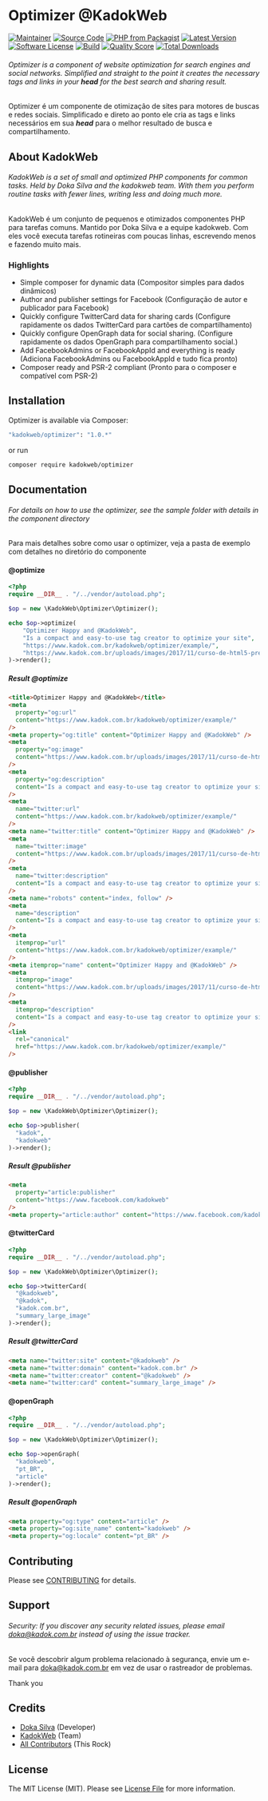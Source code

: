 # Optimizer @KadokWeb

[![Maintainer](http://img.shields.io/badge/maintainer-@kadokweb-blue.svg?style=flat-square)](https://twitter.com/kadokweb)
[![Source Code](http://img.shields.io/badge/source-kadokweb/optimizer-blue.svg?style=flat-square)](https://github.com/kadokweb/optimizer)
[![PHP from Packagist](https://img.shields.io/packagist/php-v/kadokweb/optimizer.svg?style=flat-square)](https://packagist.org/packages/kadokweb/paginator)
[![Latest Version](https://img.shields.io/github/release/kadokweb/optimizer.svg?style=flat-square)](https://github.com/kadokweb/optimizer/releases)
[![Software License](https://img.shields.io/badge/license-MIT-brightgreen.svg?style=flat-square)](LICENSE)
[![Build](https://img.shields.io/scrutinizer/build/g/kadokweb/optimizer.svg?style=flat-square)](https://scrutinizer-ci.com/g/kadokweb/optimizer)
[![Quality Score](https://img.shields.io/scrutinizer/g/kadokweb/optimizer.svg?style=flat-square)](https://scrutinizer-ci.com/g/kadokweb/optimizer)
[![Total Downloads](https://img.shields.io/packagist/dt/kadokweb/optimizer.svg?style=flat-square)](https://packagist.org/packages/kadokweb/optimizer)

###### Optimizer is a component of website optimization for search engines and social networks. Simplified and straight to the point it creates the necessary tags and links in your **_head_** for the best search and sharing result.

Optimizer é um componente de otimização de sites para motores de buscas e redes sociais. Simplificado e direto ao ponto ele cria as tags e links necessários em sua **_head_** para o melhor resultado de busca e compartilhamento.

## About KadokWeb

###### KadokWeb is a set of small and optimized PHP components for common tasks. Held by Doka Silva and the kadokweb team. With them you perform routine tasks with fewer lines, writing less and doing much more.

KadokWeb é um conjunto de pequenos e otimizados componentes PHP para tarefas comuns. Mantido por Doka Silva e a equipe kadokweb. Com eles você executa tarefas rotineiras com poucas linhas, escrevendo menos e fazendo muito mais.

### Highlights

- Simple composer for dynamic data (Compositor simples para dados dinâmicos)
- Author and publisher settings for Facebook (Configuração de autor e publicador para Facebook)
- Quickly configure TwitterCard data for sharing cards (Configure rapidamente os dados TwitterCard para cartões de compartilhamento)
- Quickly configure OpenGraph data for social sharing. (Configure rapidamente os dados OpenGraph para compartilhamento social.)
- Add FacebookAdmins or FacebookAppId and everything is ready (Adiciona FacebookAdmins ou FacebookAppId e tudo fica pronto)
- Composer ready and PSR-2 compliant (Pronto para o composer e compatível com PSR-2)

## Installation

Optimizer is available via Composer:

```bash
"kadokweb/optimizer": "1.0.*"
```

or run

```bash
composer require kadokweb/optimizer
```

## Documentation

###### For details on how to use the optimizer, see the sample folder with details in the component directory

Para mais detalhes sobre como usar o optimizer, veja a pasta de exemplo com detalhes no diretório do componente

#### @optimize

```php
<?php
require __DIR__ . "/../vendor/autoload.php";

$op = new \KadokWeb\Optimizer\Optimizer();

echo $op->optimize(
    "Optimizer Happy and @KadokWeb",
    "Is a compact and easy-to-use tag creator to optimize your site",
    "https://www.kadok.com.br/kadokweb/optimizer/example/",
    "https://www.kadok.com.br/uploads/images/2017/11/curso-de-html5-preparando-ambiente-de-trabalho-aula-02-1511276983.jpg"
)->render();
```

##### Result @optimize

```html
<title>Optimizer Happy and @KadokWeb</title>
<meta
  property="og:url"
  content="https://www.kadok.com.br/kadokweb/optimizer/example/"
/>
<meta property="og:title" content="Optimizer Happy and @KadokWeb" />
<meta
  property="og:image"
  content="https://www.kadok.com.br/uploads/images/2017/11/curso-de-html5-preparando-ambiente-de-trabalho-aula-02-1511276983.jpg"
/>
<meta
  property="og:description"
  content="Is a compact and easy-to-use tag creator to optimize your site"
/>
<meta
  name="twitter:url"
  content="https://www.kadok.com.br/kadokweb/optimizer/example/"
/>
<meta name="twitter:title" content="Optimizer Happy and @KadokWeb" />
<meta
  name="twitter:image"
  content="https://www.kadok.com.br/uploads/images/2017/11/curso-de-html5-preparando-ambiente-de-trabalho-aula-02-1511276983.jpg"
/>
<meta
  name="twitter:description"
  content="Is a compact and easy-to-use tag creator to optimize your site"
/>
<meta name="robots" content="index, follow" />
<meta
  name="description"
  content="Is a compact and easy-to-use tag creator to optimize your site"
/>
<meta
  itemprop="url"
  content="https://www.kadok.com.br/kadokweb/optimizer/example/"
/>
<meta itemprop="name" content="Optimizer Happy and @KadokWeb" />
<meta
  itemprop="image"
  content="https://www.kadok.com.br/uploads/images/2017/11/curso-de-html5-preparando-ambiente-de-trabalho-aula-02-1511276983.jpg"
/>
<meta
  itemprop="description"
  content="Is a compact and easy-to-use tag creator to optimize your site"
/>
<link
  rel="canonical"
  href="https://www.kadok.com.br/kadokweb/optimizer/example/"
/>
```

#### @publisher

```php
<?php
require __DIR__ . "/../vendor/autoload.php";

$op = new \KadokWeb\Optimizer\Optimizer();

echo $op->publisher(
  "kadok",
  "kadokweb"
)->render();
```

##### Result @publisher

```html
<meta
  property="article:publisher"
  content="https://www.facebook.com/kadokweb"
/>
<meta property="article:author" content="https://www.facebook.com/kadokweb" />
```

#### @twitterCard

```php
<?php
require __DIR__ . "/../vendor/autoload.php";

$op = new \KadokWeb\Optimizer\Optimizer();

echo $op->twitterCard(
  "@kadokweb",
  "@kadok",
  "kadok.com.br",
  "summary_large_image"
)->render();
```

##### Result @twitterCard

```html
<meta name="twitter:site" content="@kadokweb" />
<meta name="twitter:domain" content="kadok.com.br" />
<meta name="twitter:creator" content="@kadokweb" />
<meta name="twitter:card" content="summary_large_image" />
```

#### @openGraph

```php
<?php
require __DIR__ . "/../vendor/autoload.php";

$op = new \KadokWeb\Optimizer\Optimizer();

echo $op->openGraph(
  "kadokweb",
  "pt_BR",
  "article"
)->render();
```

##### Result @openGraph

```html
<meta property="og:type" content="article" />
<meta property="og:site_name" content="kadokweb" />
<meta property="og:locale" content="pt_BR" />
```

## Contributing

Please see [CONTRIBUTING](https://github.com/kadokweb/optimizer/blob/master/CONTRIBUTING.md) for details.

## Support

###### Security: If you discover any security related issues, please email doka@kadok.com.br instead of using the issue tracker.

Se você descobrir algum problema relacionado à segurança, envie um e-mail para doka@kadok.com.br em vez de usar o rastreador de problemas.

Thank you

## Credits

- [Doka Silva](https://github.com/kadokweb) (Developer)
- [KadokWeb](https://github.com/kadokweb) (Team)
- [All Contributors](https://github.com/kadokweb/optimizer/contributors) (This Rock)

## License

The MIT License (MIT). Please see [License File](https://github.com/kadokweb/optimizer/blob/master/LICENSE) for more information.
